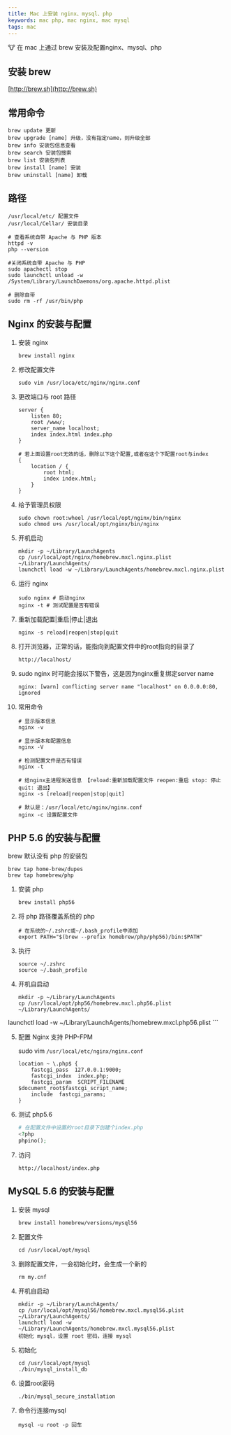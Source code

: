 ```yaml
---
title: Mac 上安装 nginx、mysql、php
keywords: mac php, mac nginx, mac mysql
tags: mac
---
```


:cow: 在 mac 上通过 brew 安装及配置nginx、mysql、php
<!--more-->

## 安装 brew

[http://brew.sh](http://brew.sh)

## 常用命令

```shell
brew update 更新
brew upgrade [name] 升级，没有指定name，则升级全部
brew info 安装包信息查看
brew search 安装包搜索
brew list 安装包列表
brew install [name] 安装
brew uninstall [name] 卸载
```

## 路径

```shell
/usr/local/etc/ 配置文件
/usr/local/Cellar/ 安装目录

# 查看系统自带 Apache 与 PHP 版本
httpd -v  
php --version

#关闭系统自带 Apache 与 PHP
sudo apachectl stop  
sudo launchctl unload -w /System/Library/LaunchDaemons/org.apache.httpd.plist

# 删除自带
sudo rm -rf /usr/bin/php
```


## Nginx 的安装与配置
1. 安装 nginx

    ```shell
    brew install nginx 
    ```
2. 修改配置文件

    ```shell
    sudo vim /usr/loca/etc/nginx/nginx.conf
    ```

3. 更改端口与 root 路径

    ```shell
    server {  
        listen 80;
        root /www/;
        server_name localhost;
        index index.html index.php
    }

    # 若上面设置root无效的话，删除以下这个配置,或者在这个下配置root与index
    {
        location / {
            root html;
            index index.html;
        }
    }
    ```

4. 给予管理员权限

    ```shell
    sudo chown root:wheel /usr/local/opt/nginx/bin/nginx
    sudo chmod u+s /usr/local/opt/nginx/bin/nginx
    ```

5. 开机启动

    ```shell
    mkdir -p ~/Library/LaunchAgents
    cp /usr/local/opt/nginx/homebrew.mxcl.nginx.plist ~/Library/LaunchAgents/
    launchctl load -w ~/Library/LaunchAgents/homebrew.mxcl.nginx.plist
    ```

6. 运行 nginx

    ```shell
    sudo nginx # 启动nginx
    nginx -t # 测试配置是否有错误
    ```

7. 重新加载配置|重启|停止|退出

    ```shell
    nginx -s reload|reopen|stop|quit
    ```

8. 打开浏览器，正常的话，能指向到配置文件中的root指向的目录了

    ```shell
    http://localhost/
    ```

9. sudo nginx 时可能会报以下警告，这是因为nginx重复绑定server name

    ```shell
    nginx: [warn] conflicting server name "localhost" on 0.0.0.0:80, ignored
    ```

10. 常用命令

    ```shell
    # 显示版本信息
    nginx -v

    # 显示版本和配置信息
    nginx -V

    # 检测配置文件是否有错误
    nginx -t

    # 给nginx主进程发送信息 【reload:重新加载配置文件 reopen:重启 stop: 停止 quit: 退出】
    nginx -s [reload|reopen|stop|quit] 

    # 默认是：/usr/local/etc/nginx/nginx.conf
    nginx -c 设置配置文件
    ```

## PHP 5.6 的安装与配置

brew 默认没有 php 的安装包 <br>

```shell
brew tap home-brew/dupes  
brew tap homebrew/php
```
1. 安装 php

    ```shell
    brew install php56
    ```

2. 将 php 路径覆盖系统的 php

    ```shell
    # 在系统的~/.zshrc或~/.bash_profile中添加
    export PATH="$(brew --prefix homebrew/php/php56)/bin:$PATH"
    ```

3. 执行

    ```shell
    source ~/.zshrc  
    source ~/.bash_profile
    ```
4. 开机自启动

    ```shell
    mkdir -p ~/Library/LaunchAgents  
    cp /usr/local/opt/php56/homebrew.mxcl.php56.plist ~/Library/LaunchAgents/  
launchctl load -w ~/Library/LaunchAgents/homebrew.mxcl.php56.plist
    ```

5. 配置 Nginx 支持 PHP-FPM

    sudo vim `/usr/local/etc/nginx/nginx.conf`

    ```shell
    location ~ \.php$ {  
        fastcgi_pass  127.0.0.1:9000;
        fastcgi_index  index.php;
        fastcgi_param  SCRIPT_FILENAME  $document_root$fastcgi_script_name;
        include  fastcgi_params;
    }
    ```

6. 测试 php5.6

    ```php
    # 在配置文件中设置的root目录下创建个index.php
    <?php  
    phpino();
    ```

7. 访问 

    ```shell
    http://localhost/index.php
    ```

## MySQL 5.6 的安装与配置

1. 安装 mysql

    ```shell
    brew install homebrew/versions/mysql56
    ```

2. 配置文件

    ```shell
    cd /usr/local/opt/mysql
    ```

3. 删除配置文件，一会初始化时，会生成一个新的

    ```shell
    rm my.cnf 
    ```

4. 开机自启动

    ```shell
    mkdir -p ~/Library/LaunchAgents/  
    cp /usr/local/opt/mysql56/homebrew.mxcl.mysql56.plist ~/Library/LaunchAgents/  
    launchctl load -w ~/Library/LaunchAgents/homebrew.mxcl.mysql56.plist
    初始化 mysql，设置 root 密码，连接 mysql
    ```

5. 初始化

    ```shell
    cd /usr/local/opt/mysql  
    ./bin/mysql_install_db
    ```

6. 设置root密码

    ```shell
    ./bin/mysql_secure_installation
    ```

7. 命令行连接mysql

    ```shell
    mysql -u root -p 回车
    ```